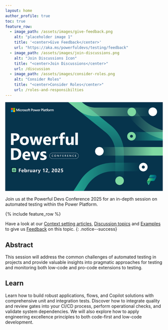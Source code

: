 ```yaml
---
layout: home
author_profile: true
toc: true
feature_row:
  - image_path: /assets/images/give-feedback.png
    alt: "placeholder image 1"
    title: '<center>Give Feedback</center>'
    url: "https://aka.ms/powerfuldevs/testing/feedback"
  - image_path: /assets/images/join-discussions.png
    alt: "Join Discussions Icon"
    title: "<center>Join Discussions</center>"
    url: /discussion
  - image_path: /assets/images/consider-roles.png
    alt: "Consider Roles"
    title: "<center>Consider Roles</center>"
    url: /roles-and-responsibilties
---
```


![PowerfulDev Conference](./PowerfulDevConference.png)

Join us at the Powerful Devs Conference 2025 for an in-depth session on automated testing within the Power Platform. 

{% include feature_row %}


Have a look at our [Context setting articles](./context/), [Discussion topics](./discussion/) and [Examples](./examples/) to give us [Feedback](https://aka.ms/powerfuldevs/testing/feedback) on this topic.
{: .notice--success}

## Abstract

This session will address the common challenges of automated testing in projects and provide valuable insights into pragmatic approaches for testing and monitoring both low-code and pro-code extensions to testing. 

## Learn

Learn how to build robust applications, flows, and Copilot solutions with comprehensive unit and integration tests. Discover how to integrate quality and review gates into your CI/CD process, perform operational checks, and validate system dependencies. We will also explore how to apply engineering excellence principles to both code-first and low-code development.